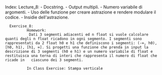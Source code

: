 Index:
       Lecture_8:
                 - Docstring.
                 - Output multipli.
                 - Numero variabile di argomenti.
                 - Uso delle funzione per creare     astrazione e rendere modulare il codice.
                 - Insidie dell'astrazione.

      Exercise_8:
              Homework:
               Dati 3 segmenti adiacenti ed n float si vuole calcolare quanti degli n float ricadono in ogni segmento. I segmenti sono rappresentati da 2 float h0 e h1 che definiscono i segmenti: (-∞, h0), [h0, h1), [h1, ∞]. Si progetti una funzione che prenda in input la descrizione di 3 segmenti (h0 e h1) e un numero variabile di float e restituisca una terna di interi che rappresenta il numero di float che ricade in   ciascuno dei 3 segmenti.
              
              In Class Exercise: Stampa verticale